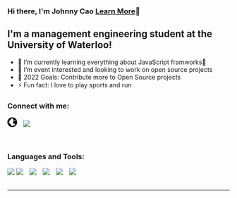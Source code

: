 ### Hi there, I'm Johnny Cao [Learn More](https://j253cao.github.io./)👋 



## I'm a management engineering student at the University of Waterloo!

- 🌱 I’m currently learning everything about JavaScript framworks🤣
- 👯 I’m event interested and looking to work on open source projects
- 🥅 2022 Goals: Contribute more to Open Source projects
- ⚡ Fun fact: I love to play sports and run

### Connect with me:

[<img width="22px" src="https://raw.githubusercontent.com/iconic/open-iconic/master/svg/globe.svg" />][website]
<span style="margin-left:10px;">
[<img width="22px" src="https://cdn.jsdelivr.net/npm/simple-icons@v3/icons/linkedin.svg" />][linkedin]


<br />

### Languages and Tools:

<img src="https://i0.wp.com/powerforallats.com/wp-content/uploads/2016/03/js-logo.png?fit=500%2C500" style="width:22px;">
<img src="https://i.stack.imgur.com/PgcSR.png" style="width:22px;">
<span style="margin-left:10px;">
<img src="https://upload.wikimedia.org/wikipedia/commons/thumb/d/d5/CSS3_logo_and_wordmark.svg/1200px-CSS3_logo_and_wordmark.svg.png" style="width:22px;">
<span style="margin-left:10px;">
<img src="https://upload.wikimedia.org/wikipedia/commons/thumb/c/c3/Python-logo-notext.svg/1200px-Python-logo-notext.svg.png" style="width:22px;">
<span style="margin-left:10px;">
<img src="https://upload.wikimedia.org/wikipedia/en/thumb/3/30/Java_programming_language_logo.svg/1200px-Java_programming_language_logo.svg.png" style="width:22px;">
<span style="margin-left:10px;">
<img src="https://i2.wp.com/beatexcel.com/wp-content/uploads/2013/07/vba-logo.png?resize=572%2C217" style="width:22px;">

<br />
<br />


---


[website]: https://j253cao.github.io./
[linkedin]: https://linkedin.com/in/codeSTACKr
